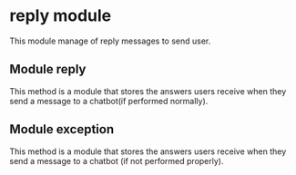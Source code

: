 # reply module

This module manage of reply messages to send user.

## Module reply

This method is a module that stores the answers users receive when they send a message to a chatbot(if performed normally).

## Module exception

This method is a module that stores the answers users receive when they send a message to a chatbot (if not performed properly).
